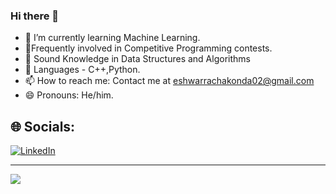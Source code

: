 ### Hi there 👋

- 🔭 I’m currently learning Machine Learning.
- 💬Frequently involved in Competitive Programming contests.
- 🌱 Sound Knowledge in Data Structures and Algorithms
- 👋  Languages - C++,Python.
- 📫 How to reach me: Contact me at eshwarrachakonda02@gmail.com
- 😄 Pronouns: He/him.




## 🌐 Socials:
 [![LinkedIn](https://img.shields.io/badge/LinkedIn-%230077B5.svg?logo=linkedin&logoColor=white)](https://linkedin.com/in/eshwarr) 










---
[![](https://visitcount.itsvg.in/api?id=eshwar756&icon=0&color=0)](https://visitcount.itsvg.in)

<!-- Proudly created with GPRM ( https://gprm.itsvg.in ) -->
